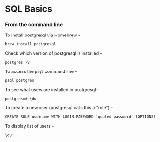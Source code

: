 # SQL Basics



### From the command line


To install postgresql via Homebrew - 

```
brew install postgresql
```

Check which version of postgresql is installed - 

```
postgres -V
```

To access the `psql` command line - 

```
psql postgres
```

To see what users are installed in postgresql- 

```
postgres=# \du
```

To create a new user (postgresql calls this a "role") - 

```
CREATE ROLE username WITH LOGIN PASSWORD 'quoted password' [OPTIONS]
```

To display list of users - 

```
\du
```